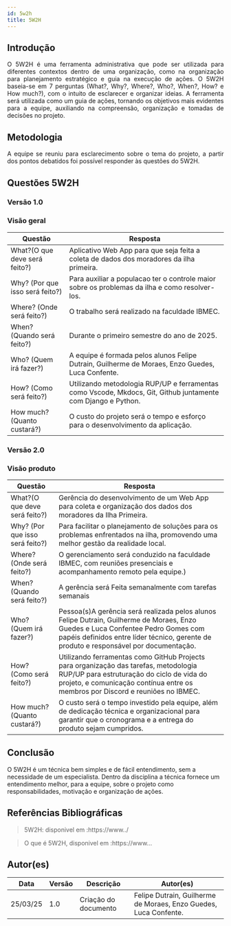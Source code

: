 ```yaml
---
id: 5w2h
title: 5W2H
---
```


## Introdução

<p align = "justify">
    O 5W2H é uma ferramenta administrativa  que pode ser utilizada para diferentes contextos dentro de uma organização, como na organização para planejamento estratégico e guia na execução de ações. O 5W2H baseia-se em 7 perguntas (What?, Why?, Where?, Who?, When?, How? e How much?), com o intuito de esclarecer e organizar ideias. A ferramenta será utilizada como um guia de ações, tornando os objetivos mais evidentes para a equipe, auxiliando na compreensão, organização e tomadas de decisões no projeto.
</p>

## Metodologia

<p align = "justify">
    A equipe se reuniu para esclarecimento sobre o tema do projeto, a partir dos pontos debatidos foi possível responder às questões do 5W2H.  
</p>


## Questões 5W2H

### Versão 1.0

### Visão geral

|Questão|Resposta|
|-------|--------|
|What?(O que deve será feito?)|Aplicativo Web App para que seja feita a coleta de dados dos moradores da ilha primeira. |
|Why? (Por que isso será feito?)|Para auxiliar a populacao ter o controle maior sobre os problemas da ilha e como resolver-los. |
|Where? (Onde será feito?)|O trabalho será realizado na faculdade IBMEC. |
|When? (Quando será feito?)|Durante o primeiro semestre do ano de 2025. |
|Who? (Quem irá fazer?)|A equipe é formada pelos alunos Felipe Dutrain, Guilherme de Moraes, Enzo Guedes, Luca Confente. |
|How? (Como será feito?)|Utilizando metodologia RUP/UP e ferramentas como Vscode, Mkdocs, Git, Github juntamente com Django e Python. |
|How much? (Quanto custará?)|O custo do projeto será o tempo e esforço para o desenvolvimento da aplicação. |


### Versão 2.0

### Visão produto

|Questão|Resposta|
|-------|--------|
|What?(O que deve será feito?)| Gerência do desenvolvimento de um Web App para coleta e organização dos dados dos moradores da Ilha Primeira.|
|Why? (Por que isso será feito?)| Para facilitar o planejamento de soluções para os problemas enfrentados na ilha, promovendo uma melhor gestão da realidade local.|
|Where? (Onde será feito?)|O gerenciamento será conduzido na faculdade IBMEC, com reuniões presenciais e acompanhamento remoto pela equipe.)|
|When? (Quando será feito?)| A gerência será Feita semanalmente com tarefas semanais|
|Who? (Quem irá fazer?)| Pessoa(s)A gerência será realizada pelos alunos Felipe Dutrain, Guilherme de Moraes, Enzo Guedes e Luca Confentee Pedro Gomes com papéis definidos entre líder técnico, gerente de produto e responsável por documentação.|
|How? (Como será feito?)| Utilizando ferramentas como GitHub Projects para organização das tarefas, metodologia RUP/UP para estruturação do ciclo de vida do projeto, e comunicação contínua entre os membros por Discord e reuniões no IBMEC.|
|How much? (Quanto custará?)|O custo será o tempo investido pela equipe, além de dedicação técnica e organizacional para garantir que o cronograma e a entrega do produto sejam cumpridos.|


## Conclusão

O 5W2H é um técnica bem simples e de fácil entendimento, sem a necessidade de um especialista. Dentro da disciplina a técnica fornece um entendimento melhor, para a equipe, sobre o projeto como responsabilidades, motivação e organização de ações.   
 
 
## Referências Bibliográficas
> 5W2H: disponivel em :https://www../

> O que é 5W2H, disponivel em :https://www...

## Autor(es)
| Data | Versão | Descrição | Autor(es) |
| -- | -- | -- | -- |
| 25/03/25 | 1.0 | Criação do documento |Felipe Dutrain, Guilherme de Moraes, Enzo Guedes, Luca Confente. | 
 
